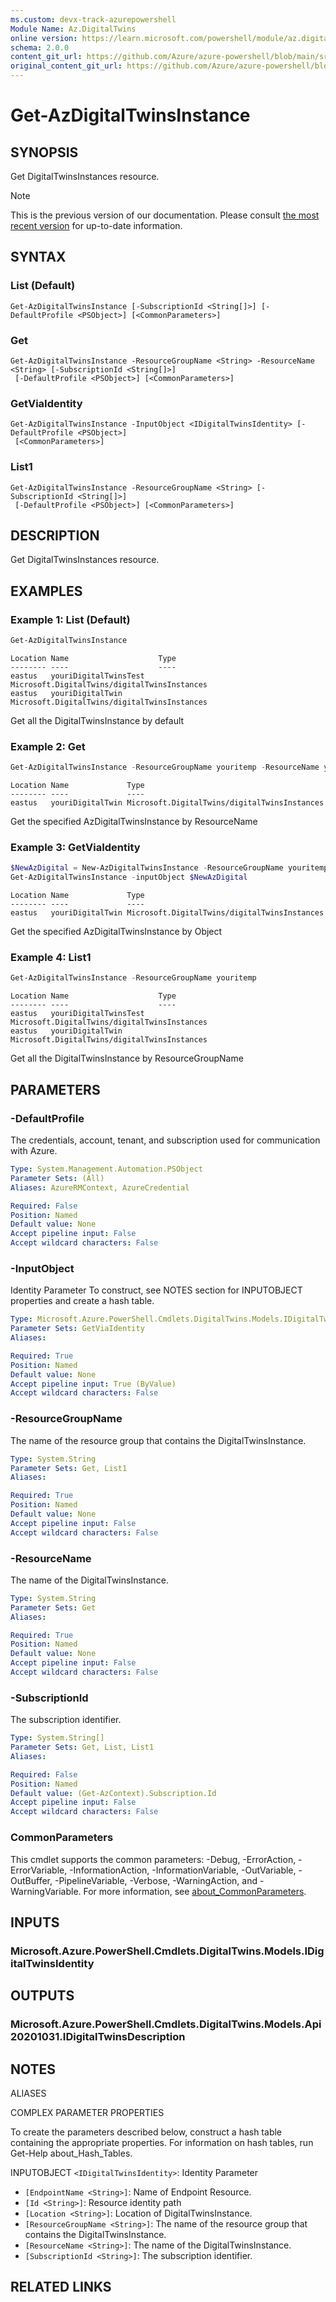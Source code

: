 ```yaml
---
ms.custom: devx-track-azurepowershell
Module Name: Az.DigitalTwins
online version: https://learn.microsoft.com/powershell/module/az.digitaltwins/get-azdigitaltwinsinstance
schema: 2.0.0
content_git_url: https://github.com/Azure/azure-powershell/blob/main/src/DigitalTwins/help/Get-AzDigitalTwinsInstance.md
original_content_git_url: https://github.com/Azure/azure-powershell/blob/main/src/DigitalTwins/help/Get-AzDigitalTwinsInstance.md
---
```


# Get-AzDigitalTwinsInstance

## SYNOPSIS
Get DigitalTwinsInstances resource.

> [!NOTE]
>This is the previous version of our documentation. Please consult [the most recent version](/powershell/module/az.digitaltwins/get-azdigitaltwinsinstance) for up-to-date information.

## SYNTAX

### List (Default)
```
Get-AzDigitalTwinsInstance [-SubscriptionId <String[]>] [-DefaultProfile <PSObject>] [<CommonParameters>]
```

### Get
```
Get-AzDigitalTwinsInstance -ResourceGroupName <String> -ResourceName <String> [-SubscriptionId <String[]>]
 [-DefaultProfile <PSObject>] [<CommonParameters>]
```

### GetViaIdentity
```
Get-AzDigitalTwinsInstance -InputObject <IDigitalTwinsIdentity> [-DefaultProfile <PSObject>]
 [<CommonParameters>]
```

### List1
```
Get-AzDigitalTwinsInstance -ResourceGroupName <String> [-SubscriptionId <String[]>]
 [-DefaultProfile <PSObject>] [<CommonParameters>]
```

## DESCRIPTION
Get DigitalTwinsInstances resource.

## EXAMPLES

### Example 1: List (Default)
```powershell
Get-AzDigitalTwinsInstance
```

```output
Location Name                    Type
-------- ----                    ----
eastus   youriDigitalTwinsTest   Microsoft.DigitalTwins/digitalTwinsInstances
eastus   youriDigitalTwin        Microsoft.DigitalTwins/digitalTwinsInstances
```

Get all the DigitalTwinsInstance by default

### Example 2: Get
```powershell
Get-AzDigitalTwinsInstance -ResourceGroupName youritemp -ResourceName youriDigitalTwin
```

```output
Location Name             Type
-------- ----             ----
eastus   youriDigitalTwin Microsoft.DigitalTwins/digitalTwinsInstances
```

Get the specified AzDigitalTwinsInstance by ResourceName

### Example 3: GetViaIdentity
```powershell
$NewAzDigital = New-AzDigitalTwinsInstance -ResourceGroupName youritemp -ResourceName youriDigitalTwin -Location eastus
Get-AzDigitalTwinsInstance -inputObject $NewAzDigital
```

```output
Location Name             Type
-------- ----             ----
eastus   youriDigitalTwin Microsoft.DigitalTwins/digitalTwinsInstances
```

Get the specified AzDigitalTwinsInstance by Object

### Example 4: List1
```powershell
Get-AzDigitalTwinsInstance -ResourceGroupName youritemp
```

```output
Location Name                    Type
-------- ----                    ----
eastus   youriDigitalTwinsTest   Microsoft.DigitalTwins/digitalTwinsInstances
eastus   youriDigitalTwin        Microsoft.DigitalTwins/digitalTwinsInstances
```

Get all the DigitalTwinsInstance by ResourceGroupName

## PARAMETERS

### -DefaultProfile
The credentials, account, tenant, and subscription used for communication with Azure.

```yaml
Type: System.Management.Automation.PSObject
Parameter Sets: (All)
Aliases: AzureRMContext, AzureCredential

Required: False
Position: Named
Default value: None
Accept pipeline input: False
Accept wildcard characters: False
```

### -InputObject
Identity Parameter
To construct, see NOTES section for INPUTOBJECT properties and create a hash table.

```yaml
Type: Microsoft.Azure.PowerShell.Cmdlets.DigitalTwins.Models.IDigitalTwinsIdentity
Parameter Sets: GetViaIdentity
Aliases:

Required: True
Position: Named
Default value: None
Accept pipeline input: True (ByValue)
Accept wildcard characters: False
```

### -ResourceGroupName
The name of the resource group that contains the DigitalTwinsInstance.

```yaml
Type: System.String
Parameter Sets: Get, List1
Aliases:

Required: True
Position: Named
Default value: None
Accept pipeline input: False
Accept wildcard characters: False
```

### -ResourceName
The name of the DigitalTwinsInstance.

```yaml
Type: System.String
Parameter Sets: Get
Aliases:

Required: True
Position: Named
Default value: None
Accept pipeline input: False
Accept wildcard characters: False
```

### -SubscriptionId
The subscription identifier.

```yaml
Type: System.String[]
Parameter Sets: Get, List, List1
Aliases:

Required: False
Position: Named
Default value: (Get-AzContext).Subscription.Id
Accept pipeline input: False
Accept wildcard characters: False
```

### CommonParameters
This cmdlet supports the common parameters: -Debug, -ErrorAction, -ErrorVariable, -InformationAction, -InformationVariable, -OutVariable, -OutBuffer, -PipelineVariable, -Verbose, -WarningAction, and -WarningVariable. For more information, see [about_CommonParameters](http://go.microsoft.com/fwlink/?LinkID=113216).

## INPUTS

### Microsoft.Azure.PowerShell.Cmdlets.DigitalTwins.Models.IDigitalTwinsIdentity

## OUTPUTS

### Microsoft.Azure.PowerShell.Cmdlets.DigitalTwins.Models.Api20201031.IDigitalTwinsDescription

## NOTES

ALIASES

COMPLEX PARAMETER PROPERTIES

To create the parameters described below, construct a hash table containing the appropriate properties. For information on hash tables, run Get-Help about_Hash_Tables.


INPUTOBJECT `<IDigitalTwinsIdentity>`: Identity Parameter
  - `[EndpointName <String>]`: Name of Endpoint Resource.
  - `[Id <String>]`: Resource identity path
  - `[Location <String>]`: Location of DigitalTwinsInstance.
  - `[ResourceGroupName <String>]`: The name of the resource group that contains the DigitalTwinsInstance.
  - `[ResourceName <String>]`: The name of the DigitalTwinsInstance.
  - `[SubscriptionId <String>]`: The subscription identifier.

## RELATED LINKS
